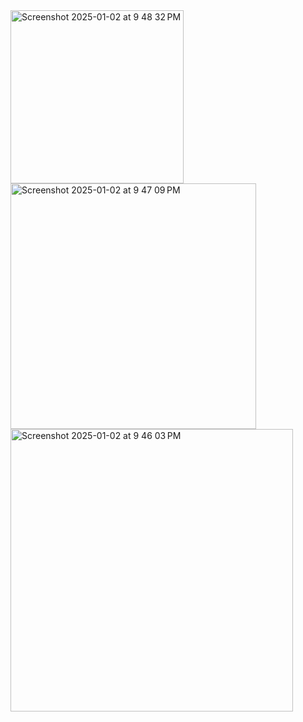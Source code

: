 <img width="277" alt="Screenshot 2025-01-02 at 9 48 32 PM" src="https://github.com/user-attachments/assets/515f9ac6-427b-4d8b-887a-18f409ba949d" />
<img width="393" alt="Screenshot 2025-01-02 at 9 47 09 PM" src="https://github.com/user-attachments/assets/a8ebb309-7fcc-41c2-915f-01601f409d80" />
<img width="452" alt="Screenshot 2025-01-02 at 9 46 03 PM" src="https://github.com/user-attachments/assets/bed00cb1-9d7d-4ef7-b3ba-592171a3ba58" />
